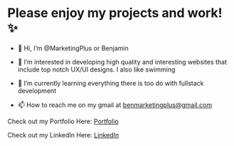 # Please enjoy my projects and work! ✨

- 👋 Hi, I’m @MarketingPlus or Benjamin
- 👀 I’m interested in developing high quality and interesting websites that include top notch UX/UI designs. I also like swimming 
- 🌱 I’m currently learning everything there is too do with fullstack development

- 📫 How to reach me on my gmail at benmarketingplus@gmail.com


Check out my Portfolio Here: [Portfolio](https://marketingplus.github.io/professional-portfolio/)

Check out my LinkedIn Here: [LinkedIn](https://www.linkedin.com/in/benjamin-wilson-a72b69204/)
